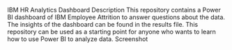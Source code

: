 IBM HR Analytics Dashboard
Description
This repository contains a Power BI dashboard of IBM Employee Attrition to answer questions about the data. The insights of the dashboard can be found in the results file. This repository can be used as a starting point for anyone who wants to learn how to use Power BI to analyze data.
Screenshot
